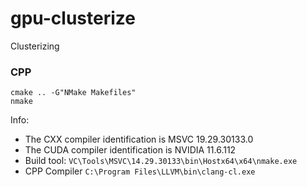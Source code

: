# gpu-clusterize
Clusterizing

### CPP
```
cmake .. -G"NMake Makefiles"
nmake
```
Info:  
- The CXX compiler identification is MSVC 19.29.30133.0
- The CUDA compiler identification is NVIDIA 11.6.112
- Build tool: `VC\Tools\MSVC\14.29.30133\bin\Hostx64\x64\nmake.exe`
- CPP Compiler `C:\Program Files\LLVM\bin\clang-cl.exe`